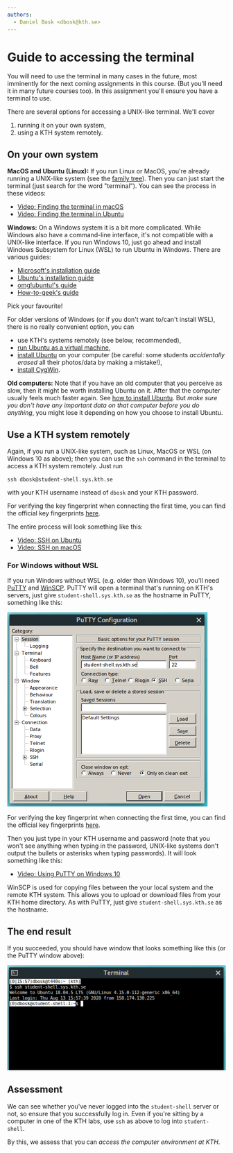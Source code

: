 ```yaml
---
authors:
  - Daniel Bosk <dbosk@kth.se>
---
```


# Guide to accessing the terminal

You will need to use the terminal in many cases in the future, most imminently 
for the next coming assignments in this course. (But you'll need it in many 
  future courses too). In this assignment you'll ensure you have a terminal to 
  use. 

There are several options for accessing a UNIX-like terminal. We'll cover

  1. running it on your own system,
  2. using a KTH system remotely.


## On your own system

**MacOS and Ubuntu (Linux):** If you run Linux or MacOS, you're already running 
a UNIX-like system (see the [family tree][unix-family]). Then you can just 
start the terminal (just search for the word "terminal"). You can see the 
process in these videos:

 - [Video: Finding the terminal in macOS][ftmvid]
 - [Video: Finding the terminal in Ubuntu][ftuvid]

[unix-family]: https://www.levenez.com/unix/

[ftmpic]: https://img.youtube.com/vi/mxdXJs4qN3o/default.jpg
[ftmvid]: https://eu.feedbackfruits.com/courses/activity-course/9fdbc81b-7836-42aa-a84b-a90851d18c34

[ftupic]: https://img.youtube.com/vi/tR_cBiLfnVI/default.jpg
[ftuvid]: https://eu.feedbackfruits.com/courses/activity-course/44d376d9-1423-4a13-97f3-11f8d19d5bd0

**Windows:** On a Windows system it is a bit more complicated. While Windows 
also have a command-line interface, it's not compatible with a UNIX-like 
interface. If you run Windows 10, just go ahead and install Windows Subsystem 
for Linux (WSL) to run Ubuntu in Windows. There are various guides:

  - [Microsoft's installation guide][ms-wsl] 
  - [Ubuntu's installation guide][ubuntu-wsl]
  - [omg!ubuntu!'s guide][WSL2]
  - [How-to-geek's guide][WSL]

Pick your favourite!

[ms-wsl]: https://aka.ms/wsl2-install
[ubuntu-wsl]: https://ubuntu.com/tutorials/ubuntu-on-windows#1-overview
[WSL]: https://www.howtogeek.com/249966/how-to-install-and-use-the-linux-bash-shell-on-windows-10/
[WSL2]: https://www.omgubuntu.co.uk/how-to-install-wsl2-on-windows-10

For older versions of Windows (or if you don't want to/can't install WSL), 
there is no really convenient option, you can

  - use KTH's systems remotely (see below, recommended),
  - [run Ubuntu as a virtual machine][vm],
  - [install Ubuntu][install-ubuntu] on your computer (be careful: some 
    students *accidentally erased* all their photos/data by making a mistake!),
  - [install CygWin][cygwin].

[vm]: https://multipass.run/
[install-ubuntu]: https://ubuntu.com/download/desktop
[cygwin]: https://cygwin.com/install.html

**Old computers:** Note that if you have an old computer that you perceive as 
slow, then it might be worth installing Ubuntu on it. After that the computer 
usually feels much faster again. See [how to install Ubuntu][install-ubuntu]. 
But *make sure you don't have any important data on that computer before you do 
anything*, you might lose it depending on how you choose to install Ubuntu.


## Use a KTH system remotely

Again, if you run a UNIX-like system, such as Linux, MacOS or WSL (on Windows 
10 as above); then you can use the `ssh` command in the terminal to access a 
KTH system remotely. Just run
```
ssh dbosk@student-shell.sys.kth.se
```
with your KTH username instead of `dbosk` and your KTH password.

For verifying the key fingerprint when connecting the first time, you can find 
the official key fingerprints [here][kth-ssh-fps].

[kth-ssh-fps]: https://intra.kth.se/en/it/arbeta-pa-distans/unix/servers-1.971157

The entire process will look something like this:

 - [Video: SSH on Ubuntu][sshuvid]
 - [Video: SSH on macOS][sshmvid]

[sshupic]: https://img.youtube.com/vi/ky-nnBsNIl8/default.jpg
[sshuvid]: https://eu.feedbackfruits.com/courses/activity-course/55dd8376-a042-4211-ac8e-486fd1cfde34

[sshmpic]: https://img.youtube.com/vi/uUrCXqxDMQI/default.jpg
[sshmvid]: https://eu.feedbackfruits.com/courses/activity-course/febefd53-2780-498a-a6a8-929bb4c6e7c0

### For Windows without WSL

If you run Windows without WSL (e.g. older than Windows 10), you'll need 
[PuTTY][putty] and [WinSCP][winscp]. PuTTY will open a terminal that's running 
on KTH's servers, just give `student-shell.sys.kth.se` as the hostname in 
PuTTY, something like this:

![The PuTTY start-up screen][puttyconf]

[putty]: https://www.chiark.greenend.org.uk/~sgtatham/putty/latest.html
[winscp]: https://winscp.net/eng/download.php
[puttyconf]: https://github.com/dbosk/introtools/raw/master/modules/ssh/puttyconf.png

For verifying the key fingerprint when connecting the first time, you can find 
the official key fingerprints [here][kth-ssh-fps].

[kth-ssh-fps]: https://intra.kth.se/en/it/arbeta-pa-distans/unix/servers-1.971157

Then you just type in your KTH username and password (note that you won't see 
anything when typing in the password, UNIX-like systems don't output the 
bullets or asterisks when typing passwords). It will look something like this:

 - [Video: Using PuTTY on Windows 10][sshwvid]

[sshwpic]: https://img.youtube.com/vi/JBgn51W5Umc/default.jpg
[sshwvid]: https://eu.feedbackfruits.com/courses/activity-course/3ef9ff0a-077d-4739-9e2f-40a1901ff57a

WinSCP is used for copying files between the your local system and the remote 
KTH system. This allows you to upload or download files from your KTH home 
directory. As with PuTTY, just give `student-shell.sys.kth.se` as the hostname.


## The end result

If you succeeded, you should have window that looks something like this (or the 
PuTTY window above):

![A terminal window with an SSH session on a UNIX-like system][terminal]

[terminal]: https://github.com/dbosk/introtools/raw/master/modules/ssh/terminal.png


## Assessment

We can see whether you've never logged into the `student-shell` server or not, 
so ensure that you successfully log in. Even if you're sitting by a computer in 
one of the KTH labs, use `ssh` as above to log into `student-shell`.

By this, we assess that you can *access the computer environment at KTH*.

